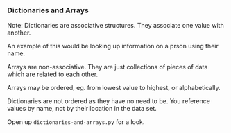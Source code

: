 ### Dictionaries and Arrays

Note: 
Dictionaries are associative structures. They associate one value with another.

An example of this would be looking up information on a prson using their name.

Arrays are non-associative. They are just collections of pieces of data which are related to each other.

Arrays may be ordered, eg. from lowest value to highest, or alphabetically.

Dictionaries are not ordered as they have no need to be. You reference values by name, not by their location in the data set.

Open up `dictionaries-and-arrays.py` for a look.